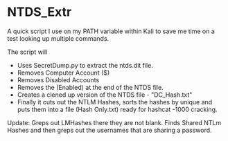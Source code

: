 # NTDS_Extr

A quick script I use on my PATH variable within Kali to save me time on a test looking up multiple commands.

The script will
 - Uses SecretDump.py to extract the ntds.dit file.
 - Removes Computer Account ($)
 - Removes Disabled Accounts
 - Removes the (Enabled) at the end of the NTDS file.
 - Creates a clened up version of the NTDS file - "DC_Hash.txt"
 - Finally it cuts out the NTLM Hashes, sorts the hashes by unique and puts them into a file (Hash Only.txt) ready for hashcat -1000 cracking.


Update:
Greps out LMHashes there they are not blank.
Finds Shared NTLm Hashes and then greps out the usernames that are sharing a password.
